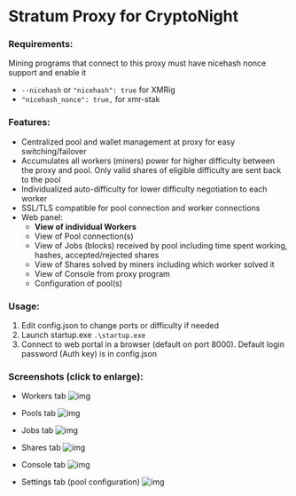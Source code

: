 # Stratum Proxy for CryptoNight


### Requirements:
Mining programs that connect to this proxy must have nicehash nonce support and enable it
* `--nicehash` or `"nicehash": true` for XMRig 
* `"nicehash_nonce": true,` for xmr-stak


### Features:
* Centralized pool and wallet management at proxy for easy switching/failover 
* Accumulates all workers (miners) power for higher difficulty between the proxy and pool. Only valid shares of eligible difficulty are sent back to the pool
* Individualized auto-difficulty for lower difficulty negotiation to each worker
* SSL/TLS compatible for pool connection and worker connections 
* Web panel:
  * __View of individual Workers__
  * View of Pool connection(s) 
  * View of Jobs (blocks) received by pool including time spent working, hashes, accepted/rejected shares 
  * View of Shares solved by miners including which worker solved it 
  * View of Console from proxy program 
  * Configuration of pool(s)


### Usage:
1. Edit config.json to change ports or difficulty if needed
2. Launch startup.exe 
  ```.\startup.exe```
3. Connect to web portal in a browser (default on port 8000). Default login password (Auth key) is in config.json


### Screenshots (click to enlarge):

* Workers tab
  ![img](https://github.com/JerryWm/JerryWm.github.io/raw/master/_resources/imgs/stratum_proxy/img2.png "Workers tab")
  
* Pools tab
  ![img](https://github.com/JerryWm/JerryWm.github.io/raw/master/_resources/imgs/stratum_proxy/img3.png "Pools tab")

* Jobs tab
  ![img](https://github.com/JerryWm/JerryWm.github.io/raw/master/_resources/imgs/stratum_proxy/img4.png "Jobs tab")

* Shares tab
  ![img](https://github.com/JerryWm/JerryWm.github.io/raw/master/_resources/imgs/stratum_proxy/img5.png "Shares tab")

* Console tab
  ![img](https://github.com/JerryWm/JerryWm.github.io/raw/master/_resources/imgs/stratum_proxy/img6.png)
  
* Settings tab (pool configuration)
  ![img](https://github.com/JerryWm/JerryWm.github.io/raw/master/_resources/imgs/stratum_proxy/img1.png "Settings tab" )


